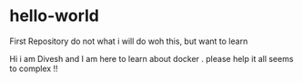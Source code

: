 # hello-world
First Repository do not what i will do woh this, but want to learn

Hi i am Divesh and I am here to learn about docker .
please help it all seems to complex !!
